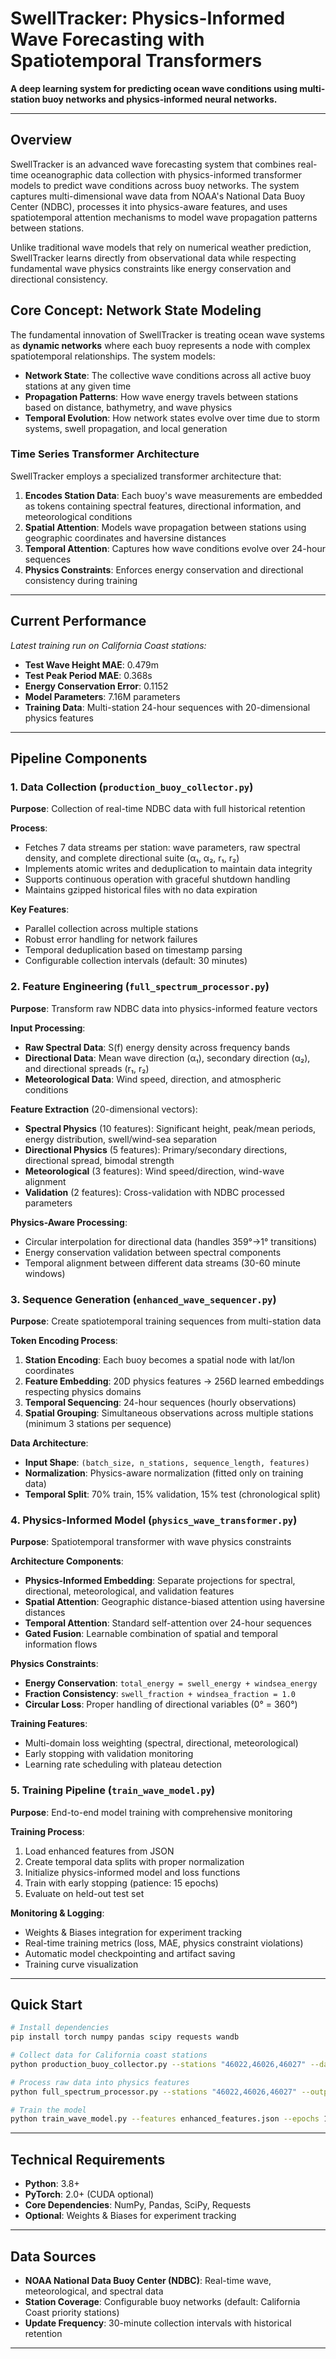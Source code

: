 # SwellTracker: Physics-Informed Wave Forecasting with Spatiotemporal Transformers

**A deep learning system for predicting ocean wave conditions using multi-station buoy networks and physics-informed neural networks.**

---

## Overview

SwellTracker is an advanced wave forecasting system that combines real-time oceanographic data collection with physics-informed transformer models to predict wave conditions across buoy networks. The system captures multi-dimensional wave data from NOAA's National Data Buoy Center (NDBC), processes it into physics-aware features, and uses spatiotemporal attention mechanisms to model wave propagation patterns between stations.

Unlike traditional wave models that rely on numerical weather prediction, SwellTracker learns directly from observational data while respecting fundamental wave physics constraints like energy conservation and directional consistency.

## Core Concept: Network State Modeling

The fundamental innovation of SwellTracker is treating ocean wave systems as **dynamic networks** where each buoy represents a node with complex spatiotemporal relationships. The system models:

- **Network State**: The collective wave conditions across all active buoy stations at any given time
- **Propagation Patterns**: How wave energy travels between stations based on distance, bathymetry, and wave physics
- **Temporal Evolution**: How network states evolve over time due to storm systems, swell propagation, and local generation

### Time Series Transformer Architecture

SwellTracker employs a specialized transformer architecture that:

1. **Encodes Station Data**: Each buoy's wave measurements are embedded as tokens containing spectral features, directional information, and meteorological conditions
2. **Spatial Attention**: Models wave propagation between stations using geographic coordinates and haversine distances
3. **Temporal Attention**: Captures how wave conditions evolve over 24-hour sequences
4. **Physics Constraints**: Enforces energy conservation and directional consistency during training

---

## Current Performance

*Latest training run on California Coast stations:*
- **Test Wave Height MAE**: 0.479m 
- **Test Peak Period MAE**: 0.368s
- **Energy Conservation Error**: 0.1152
- **Model Parameters**: 7.16M parameters
- **Training Data**: Multi-station 24-hour sequences with 20-dimensional physics features

---

## Pipeline Components

### 1. Data Collection (`production_buoy_collector.py`)

**Purpose**: Collection of real-time NDBC data with full historical retention

**Process**:
- Fetches 7 data streams per station: wave parameters, raw spectral density, and complete directional suite (α₁, α₂, r₁, r₂)
- Implements atomic writes and deduplication to maintain data integrity
- Supports continuous operation with graceful shutdown handling
- Maintains gzipped historical files with no data expiration

**Key Features**:
- Parallel collection across multiple stations
- Robust error handling for network failures
- Temporal deduplication based on timestamp parsing
- Configurable collection intervals (default: 30 minutes)

### 2. Feature Engineering (`full_spectrum_processor.py`)

**Purpose**: Transform raw NDBC data into physics-informed feature vectors

**Input Processing**:
- **Raw Spectral Data**: S(f) energy density across frequency bands
- **Directional Data**: Mean wave direction (α₁), secondary direction (α₂), and directional spreads (r₁, r₂)
- **Meteorological Data**: Wind speed, direction, and atmospheric conditions

**Feature Extraction** (20-dimensional vectors):
- **Spectral Physics** (10 features): Significant height, peak/mean periods, energy distribution, swell/wind-sea separation
- **Directional Physics** (5 features): Primary/secondary directions, directional spread, bimodal strength
- **Meteorological** (3 features): Wind speed/direction, wind-wave alignment
- **Validation** (2 features): Cross-validation with NDBC processed parameters

**Physics-Aware Processing**:
- Circular interpolation for directional data (handles 359°→1° transitions)
- Energy conservation validation between spectral components
- Temporal alignment between different data streams (30-60 minute windows)

### 3. Sequence Generation (`enhanced_wave_sequencer.py`)

**Purpose**: Create spatiotemporal training sequences from multi-station data

**Token Encoding Process**:
1. **Station Encoding**: Each buoy becomes a spatial node with lat/lon coordinates
2. **Feature Embedding**: 20D physics features → 256D learned embeddings respecting physics domains
3. **Temporal Sequencing**: 24-hour sequences (hourly observations) 
4. **Spatial Grouping**: Simultaneous observations across multiple stations (minimum 3 stations per sequence)

**Data Architecture**:
- **Input Shape**: `(batch_size, n_stations, sequence_length, features)`
- **Normalization**: Physics-aware normalization (fitted only on training data)
- **Temporal Split**: 70% train, 15% validation, 15% test (chronological split)

### 4. Physics-Informed Model (`physics_wave_transformer.py`)

**Purpose**: Spatiotemporal transformer with wave physics constraints

**Architecture Components**:

- **Physics-Informed Embedding**: Separate projections for spectral, directional, meteorological, and validation features
- **Spatial Attention**: Geographic distance-biased attention using haversine distances
- **Temporal Attention**: Standard self-attention over 24-hour sequences  
- **Gated Fusion**: Learnable combination of spatial and temporal information flows

**Physics Constraints**:
- **Energy Conservation**: `total_energy = swell_energy + windsea_energy`
- **Fraction Consistency**: `swell_fraction + windsea_fraction = 1.0`
- **Circular Loss**: Proper handling of directional variables (0° = 360°)

**Training Features**:
- Multi-domain loss weighting (spectral, directional, meteorological)
- Early stopping with validation monitoring
- Learning rate scheduling with plateau detection

### 5. Training Pipeline (`train_wave_model.py`)

**Purpose**: End-to-end model training with comprehensive monitoring

**Training Process**:
1. Load enhanced features from JSON
2. Create temporal data splits with proper normalization
3. Initialize physics-informed model and loss functions
4. Train with early stopping (patience: 15 epochs)
5. Evaluate on held-out test set

**Monitoring & Logging**:
- Weights & Biases integration for experiment tracking
- Real-time training metrics (loss, MAE, physics constraint violations)
- Automatic model checkpointing and artifact saving
- Training curve visualization

---

## Quick Start

```bash
# Install dependencies
pip install torch numpy pandas scipy requests wandb

# Collect data for California coast stations
python production_buoy_collector.py --stations "46022,46026,46027" --data-dir [directory]

# Process raw data into physics features  
python full_spectrum_processor.py --stations "46022,46026,46027" --output enhanced_features.json

# Train the model
python train_wave_model.py --features enhanced_features.json --epochs 100
```

---

## Technical Requirements

- **Python**: 3.8+
- **PyTorch**: 2.0+ (CUDA optional)
- **Core Dependencies**: NumPy, Pandas, SciPy, Requests
- **Optional**: Weights & Biases for experiment tracking

---

## Data Sources

- **NOAA National Data Buoy Center (NDBC)**: Real-time wave, meteorological, and spectral data
- **Station Coverage**: Configurable buoy networks (default: California Coast priority stations)
- **Update Frequency**: 30-minute collection intervals with historical retention

---

